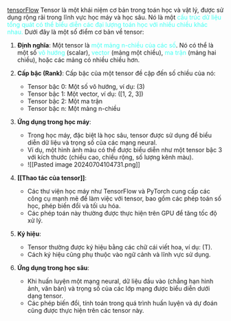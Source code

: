 [tensorFlow](https://www.facebook.com/legacy/notes/1625331727576436)
Tensor là một khái niệm cơ bản trong toán học và vật lý, được sử dụng rộng rãi trong lĩnh vực học máy và học sâu. Nó là một<span style="color:rgb(66, 255, 242)"> cấu trúc dữ liệu tổng quát có thể biểu diễn các đại lượng toán học với nhiều chiều khác nhau.</span> Dưới đây là một số điểm cơ bản về tensor:

1. **Định nghĩa**: Một tensor là <span style="color:rgb(66, 255, 242)">một mảng n-chiều của các số</span>. Nó có thể là một số <span style="color:rgb(66, 255, 242)">vô hướng </span>(scalar), <span style="color:rgb(66, 255, 242)">vector</span> (mảng một chiều), <span style="color:rgb(66, 255, 242)">ma trận</span> (mảng hai chiều), hoặc các mảng có nhiều chiều hơn.

2. **Cấp bậc (Rank)**: Cấp bậc của một tensor đề cập đến số chiều của nó:
   - Tensor bậc 0: Một số vô hướng, ví dụ: \(3\)
   - Tensor bậc 1: Một vector, ví dụ: \([1, 2, 3]\)
   - Tensor bậc 2: Một ma trận
   - Tensor bậc n: Một mảng n-chiều

3. **Ứng dụng trong học máy**:
   - Trong học máy, đặc biệt là học sâu, tensor được sử dụng để biểu diễn dữ liệu và trọng số của các mạng neural.
   - Ví dụ, một hình ảnh màu có thể được biểu diễn như một tensor bậc 3 với kích thước (chiều cao, chiều rộng, số lượng kênh màu).
   - ![[Pasted image 20240704104731.png]]

4. **[[Thao tác của tensor]]**:
   - Các thư viện học máy như TensorFlow và PyTorch cung cấp các công cụ mạnh mẽ để làm việc với tensor, bao gồm các phép toán số học, phép biến đổi và tối ưu hóa.
   - Các phép toán này thường được thực hiện trên GPU để tăng tốc độ xử lý.

5. **Ký hiệu**:
   - Tensor thường được ký hiệu bằng các chữ cái viết hoa, ví dụ: \(T\).
   - Cách ký hiệu cũng phụ thuộc vào ngữ cảnh và lĩnh vực sử dụng.

6. **Ứng dụng trong học sâu**:
   - Khi huấn luyện một mạng neural, dữ liệu đầu vào (chẳng hạn hình ảnh, văn bản) và trọng số của các lớp mạng được biểu diễn dưới dạng tensor.
   - Các phép biến đổi, tính toán trong quá trình huấn luyện và dự đoán cũng được thực hiện trên các tensor này.
